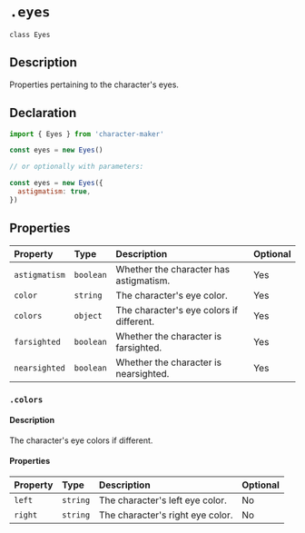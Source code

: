 # `.eyes`

`class Eyes`

## Description

Properties pertaining to the character's eyes.

## Declaration

```js
import { Eyes } from 'character-maker'

const eyes = new Eyes()

// or optionally with parameters:

const eyes = new Eyes({
  astigmatism: true,
})
```

## Properties

| Property      | Type      | Description                              | Optional |
| :------------ | :-------- | :--------------------------------------- | :------- |
| `astigmatism` | `boolean` | Whether the character has astigmatism.   | Yes      |
| `color`       | `string`  | The character's eye color.               | Yes      |
| `colors`      | `object`  | The character's eye colors if different. | Yes      |
| `farsighted`  | `boolean` | Whether the character is farsighted.     | Yes      |
| `nearsighted` | `boolean` | Whether the character is nearsighted.    | Yes      |

### `.colors`

#### Description

The character's eye colors if different.

#### Properties

| Property | Type     | Description                      | Optional |
| :------- | :------- | :------------------------------- | :------- |
| `left`   | `string` | The character's left eye color.  | No       |
| `right`  | `string` | The character's right eye color. | No       |
